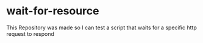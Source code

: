 # wait-for-resource

This Repository was made so I can test a script that waits for a specific http request to respond

